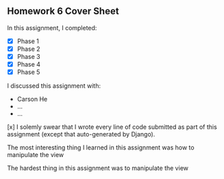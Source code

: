 Homework 6 Cover Sheet
----------------------

In this assignment, I completed:

- [x] Phase 1
- [x] Phase 2
- [x] Phase 3
- [x] Phase 4
- [x] Phase 5

I discussed this assignment with:

- Carson He
- ...
- ...

[x] I solemly swear that I wrote every line of code submitted as part
of this assignment (except that auto-generated by Django).

The most interesting thing I learned in this assignment was how to manipulate the view

The hardest thing in this assignment was to manipulate the view